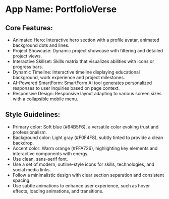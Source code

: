 # **App Name**: PortfolioVerse

## Core Features:

- Animated Hero: Interactive hero section with a profile avatar, animated background dots and lines.
- Project Showcase: Dynamic project showcase with filtering and detailed project views.
- Interactive Skillset: Skills matrix that visualizes abilities with icons or progress bars.
- Dynamic Timeline: Interactive timeline displaying educational background, work experience and project milestones.
- AI-Powered SmartForm: SmartForm AI tool generates personalized responses to user inquiries based on page context.
- Responsive Design: Responsive layout adapting to various screen sizes with a collapsible mobile menu.

## Style Guidelines:

- Primary color: Soft blue (#64B5F6), a versatile color evoking trust and professionalism.
- Background color: Light gray (#F0F4F8), subtly tinted to provide a clean backdrop.
- Accent color: Warm orange (#FFA726), highlighting key elements and interactive components with energy.
- Use clean, sans-serif font.
- Use a set of modern, outline-style icons for skills, technologies, and social media links.
- Follow a minimalistic design with clear section separation and consistent spacing.
- Use subtle animations to enhance user experience, such as hover effects, loading animations, and transitions.